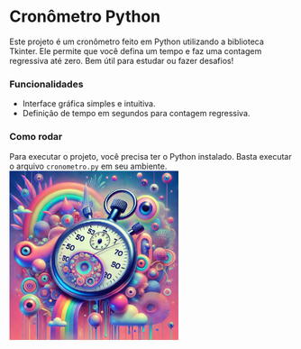# Cronômetro Python

Este projeto é um cronômetro feito em Python utilizando a biblioteca Tkinter. Ele permite que você defina um tempo e faz uma contagem regressiva até zero. Bem útil para estudar ou fazer desafios!

### Funcionalidades
- Interface gráfica simples e intuitiva.
- Definição de tempo em segundos para contagem regressiva.

### Como rodar
Para executar o projeto, você precisa ter o Python instalado. Basta executar o arquivo `cronometro.py` em seu ambiente.
 <img src="https://github.com/oTalDoWaaase/projetos-faculdade/blob/main/dreamcore_stoptemp.png" alt="Cronômetro" width="300"/>

